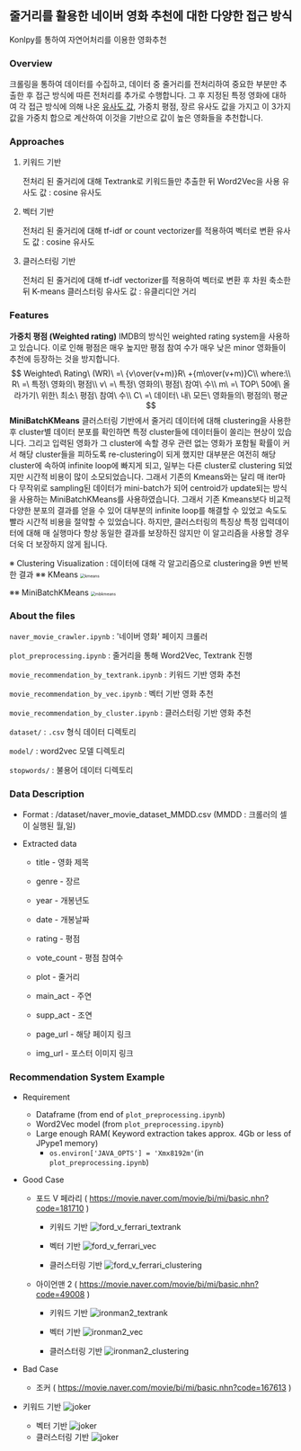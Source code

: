 <h2> 줄거리를 활용한 네이버 영화 추천에 대한 다양한 접근 방식</h2>

Konlpy를 통하여 자연어처리를 이용한 영화추천

<h3>Overview</h3>

크롤링을 통하여 데이터를 수집하고, 데이터 중 줄거리를 전처리하여 중요한 부분만 추출한 후
접근 방식에 따른 전처리를 추가로 수행합니다.
그 후 지정된 특정 영화에 대하여 각 접근 방식에 의해 나온 <u>유사도 값</u>, 가중치 평점, 장르 유사도 값을 가지고
이 3가지 값을 가중치 합으로 계산하여 이것을 기반으로 값이 높은 영화들을 추천합니다.



### Approaches

1. 키워드 기반

   전처리 된 줄거리에 대해 Textrank로 키워드들만 추출한 뒤 Word2Vec을 사용
   유사도 값 : cosine 유사도

2. 벡터 기반

   전처리 된 줄거리에 대해 tf-idf or count vectorizer를 적용하여 벡터로 변환
   유사도 값 : cosine 유사도

3. 클러스터링 기반

   전처리 된 줄거리에 대해 tf-idf vectorizer를 적용하여 벡터로 변환 후 차원 축소한 뒤 K-means 클러스터링
   유사도 값 : 유클리디안 거리



### Features

**가중치 평점 (Weighted rating)**
IMDB의 방식인 weighted rating system을 사용하고 있습니다.
이로 인해 평점은 매우 높지만 평점 참여 수가 매우 낮은 minor 영화들이 추천에 등장하는 것을 방지합니다.
$$
Weighted\ Rating\ (WR)\ =\ {v\over(v+m)}R\ +{m\over(v+m)}C\\
where:\\
R\ =\ 특정\ 영화의\ 평점\\
v\ =\ 특정\ 영화의\ 평점\ 참여\ 수\\
m\ =\ TOP\ 50에\ 올라가기\ 위한\ 최소\ 평점\ 참여\ 수\\
C\ =\ 데이터\ 내\ 모든\ 영화들의\ 평점의\ 평균
$$
**MiniBatchKMeans**
클러스터링 기반에서 줄거리 데이터에 대해 clustering을 사용한 후 cluster별 데이터 분포를 확인하면
특정 cluster들에 데이터들이 쏠리는 현상이 있습니다.
그리고 입력된 영화가 그 cluster에 속할 경우 관련 없는 영화가 포함될 확률이 커서 해당 cluster들을 피하도록
re-clustering이 되게 했지만 대부분은 여전히 해당 cluster에 속하여 infinite loop에 빠지게 되고,
일부는 다른 cluster로 clustering 되었지만 시간적 비용이 많이 소모되었습니다.
그래서 기존의 Kmeans와는 달리 매 iter마다 무작위로 sampling된 데이터가 mini-batch가 되어
centroid가 update되는 방식을 사용하는 MiniBatchKMeans를 사용하였습니다.
그래서 기존 Kmeans보다 비교적 다양한 분포의 결과를 얻을 수 있어 대부분의 infinite loop를 해결할 수 있었고
속도도 빨라 시간적 비용을 절약할 수 있었습니다.
하지만, 클러스터링의 특징상 특정 입력데이터에 대해 매 실행마다 항상 동일한 결과를 보장하진 않지만
이 알고리즘을 사용할 경우 더욱 더 보장하지 않게 됩니다.

※ Clustering Visualization : 데이터에 대해 각 알고리즘으로 clustering을 9번 반복한 결과
※※ KMeans
<img src="C:\Users\LeeJB\Jupyter\movie-recommendation\kmeans.png" alt="kmeans" style="zoom: 50%;" />

※※ MiniBatchKMeans
<img src="C:\Users\LeeJB\Jupyter\movie-recommendation\minibatch_kmeans.png" alt="mbkmeans" style="zoom:50%;" />



<h3>About the files</h3>

<code>naver_movie_crawler.ipynb</code> : '네이버 영화' 페이지 크롤러

<code>plot_preprocessing.ipynb</code> : 줄거리을 통해 Word2Vec, Textrank 진행

<code>movie_recommendation_by_textrank.ipynb</code> : 키워드 기반 영화 추천

<code>movie_recommendation_by_vec.ipynb</code> : 벡터 기반 영화 추천

<code>movie_recommendation_by_cluster.ipynb</code> : 클러스터링 기반 영화 추천

<code>dataset/</code> : <code>.csv</code> 형식 데이터 디렉토리

<code>model/</code> : word2vec 모델 디렉토리

<code>stopwords/</code> : 불용어 데이터 디렉토리



<h3>Data Description</h3>

- Format : /dataset/naver_movie_dataset_MMDD.csv (MMDD : 크롤러의 셀이 실행된 월,일)

- Extracted data

  - title - 영화 제목

  - genre - 장르

  - year - 개봉년도

  - date - 개봉날짜

  - rating - 평점

  - vote_count - 평점 참여수

  - plot - 줄거리

  - main_act - 주연

  - supp_act - 조연

  - page_url - 해당 페이지 링크

  - img_url - 포스터 이미지 링크

    

<h3>Recommendation System Example</h3>

- Requirement

  - Dataframe (from end of <code>plot_preprocessing.ipynb</code>)
  - Word2Vec model (from <code>plot_preprocessing.ipynb</code>)
  - Large enough RAM( Keyword extraction takes approx. 4Gb or less of JPype1 memory)
    - <code>os.environ['JAVA_OPTS'] = 'Xmx8192m'</code>(in <code>plot_preprocessing.ipynb</code>)

- Good Case

  - 포드 V 페라리 ( https://movie.naver.com/movie/bi/mi/basic.nhn?code=181710 )

    - 키워드 기반
      ![ford_v_ferrari_textrank](C:/Users/LeeJB/Jupyter/naver_movie_recommendation/readme/ford_v_ferrari_textrank.JPG)

    - 벡터 기반
      ![ford_v_ferrari_vec](C:/Users/LeeJB/Jupyter/naver_movie_recommendation/readme/ford_v_ferrari_vec.JPG)
    - 클러스터링 기반
      ![ford_v_ferrari_clustering](C:/Users/LeeJB/Jupyter/naver_movie_recommendation/readme/ford_v_ferrari_clustering.JPG)

    

  - 아이언맨 2 ( https://movie.naver.com/movie/bi/mi/basic.nhn?code=49008 )

    - 키워드 기반
      ![ironman2_textrank](C:/Users/LeeJB/Jupyter/naver_movie_recommendation/readme/ironman2_textrank.JPG)

    - 벡터 기반
      ![ironman2_vec](C:/Users/LeeJB/Jupyter/naver_movie_recommendation/readme/ironman2_vec.JPG)
    - 클러스터링 기반
      ![ironman2_clustering](C:/Users/LeeJB/Jupyter/naver_movie_recommendation/readme/ironman2_clustering.JPG)

- Bad Case

  - 조커 ( https://movie.naver.com/movie/bi/mi/basic.nhn?code=167613 )
- 키워드 기반
    ![joker](C:/Users/LeeJB/Jupyter/naver_movie_recommendation/readme/joker_textrank.JPG)
    - 벡터 기반
    ![joker](C:/Users/LeeJB/Jupyter/naver_movie_recommendation/readme/joker_vec.JPG)
    - 클러스터링 기반
    ![joker](C:/Users/LeeJB/Jupyter/naver_movie_recommendation/readme/joker_clustering.JPG)